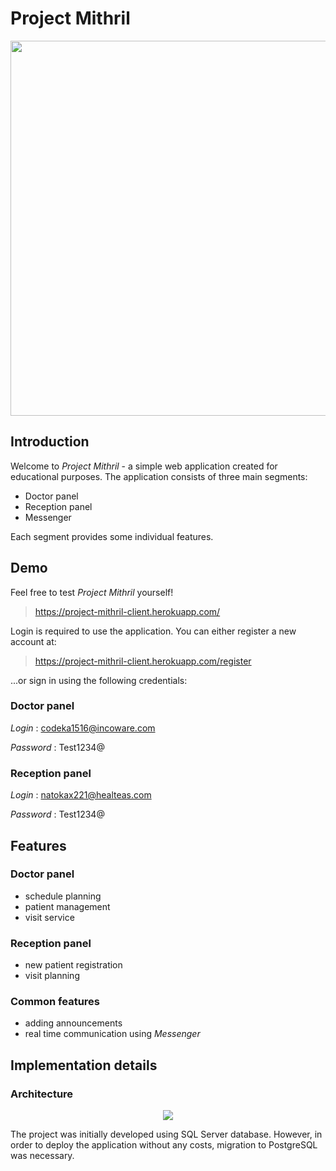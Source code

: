 
# Project Mithril
<!-- ![linkedin_banner_image_2](https://user-images.githubusercontent.com/80395610/142928814-ab9d25c4-0904-4ed2-94ef-78ef4e16b876.png) -->
<p align="center">
<img src="https://user-images.githubusercontent.com/80395610/142932488-b5ef6f66-7453-410a-9b10-7f30b8e1e686.png" height=600>
  </p>


## Introduction
Welcome to _Project Mithril_ - a simple web application created for educational purposes. The application consists of three main segments:
- Doctor panel
- Reception panel
- Messenger

Each segment provides some individual features.

## Demo
Feel free to test _Project Mithril_ yourself!
> https://project-mithril-client.herokuapp.com/

Login is required to use the application. You can either register a new account at: 
> https://project-mithril-client.herokuapp.com/register 

...or sign in using the following credentials:

### Doctor panel
*Login* : codeka1516@incoware.com

*Password* : Test1234@

### Reception panel
*Login* : natokax221@healteas.com

*Password* : Test1234@



## Features
### Doctor panel
- schedule planning
- patient management
- visit service
### Reception panel
- new patient registration
- visit planning
### Common features
- adding announcements
- real time communication using *Messenger*

## Implementation details
### Architecture

<p align="center">
<img src="https://user-images.githubusercontent.com/80395610/142936430-56d60761-ee6f-466d-abe7-e9b1380421ab.png">
 </p>
 
 The project was initially developed using SQL Server database. However, in order to deploy the application without any costs, migration to PostgreSQL was necessary.






